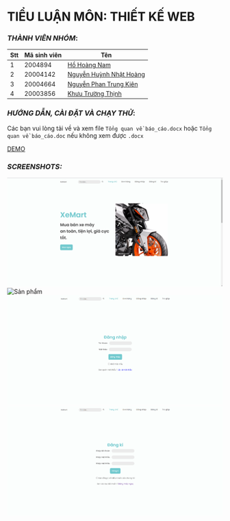 # TIỂU LUẬN MÔN: THIẾT KẾ WEB

### *THÀNH VIÊN NHÓM*:

Stt | Mã sinh viên | Tên
---- | ---- | ---
1 | 2004894 | [Hồ Hoàng Nam](https://www.facebook.com/neimsu/)
2 | 20004142 | [Nguyễn Huỳnh Nhật Hoàng](https://www.facebook.com/tatca.tungla.161)
3 | 20004664 | [Nguyễn Phan Trung Kiên](https://www.facebook.com/trungkienBP102)
4 | 20003856 | [Khưu Trường Thịnh](https://www.facebook.com/profile.php?id=100008722242017)

### *HƯỚNG DẪN, CÀI ĐẶT VÀ CHẠY THỬ*:

Các bạn vui lòng tải về và xem file `Tổng quan về báo_cáo.docx` hoặc `Tổng quan về báo_cáo.doc` nếu không xem được `.docx`

[DEMO](https://xe-mart.vercel.app/)

### *SCREENSHOTS:*
![Trang chủ](screenshots/screenshot_home.png)
![Sản phẩm](screenshot_sp.png)
![Đăng nhập](screenshots/screenshot_login.png)
![Đăng kí](screenshots/screenshot_reg.png)
 
